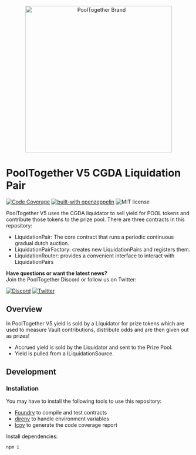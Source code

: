 <p align="center">
  <a href="https://github.com/pooltogether/pooltogether--brand-assets">
    <img src="https://github.com/pooltogether/pooltogether--brand-assets/blob/977e03604c49c63314450b5d432fe57d34747c66/logo/pooltogether-logo--purple-gradient.png?raw=true" alt="PoolTogether Brand" style="max-width:100%;" width="400">
  </a>
</p>

# PoolTogether V5 CGDA Liquidation Pair

[![Code Coverage](https://github.com/generationsoftware/pt-v5-cgda-liquidator/actions/workflows/coverage.yml/badge.svg)](https://github.com/generationsoftware/pt-v5-cgda-liquidator/actions/workflows/coverage.yml)
[![built-with openzeppelin](https://img.shields.io/badge/built%20with-OpenZeppelin-3677FF)](https://docs.openzeppelin.com/)
![MIT license](https://img.shields.io/badge/license-MIT-blue)

PoolTogether V5 uses the CGDA liquidator to sell yield for POOL tokens and contribute those tokens to the prize pool. There are three contracts in this repository:

- LiquidationPair: The core contract that runs a periodic continuous gradual dutch auction.
- LiquidationPairFactory: creates new LiquidationPairs and registers them.
- LiquidationRouter: provides a convenient interface to interact with LiquidationPairs

<strong>Have questions or want the latest news?</strong>
<br/>Join the PoolTogether Discord or follow us on Twitter:

[![Discord](https://badgen.net/badge/icon/discord?icon=discord&label)](https://pooltogether.com/discord)
[![Twitter](https://badgen.net/badge/icon/twitter?icon=twitter&label)](https://twitter.com/PoolTogether_)

## Overview

In PoolTogether V5 yield is sold by a Liquidator for prize tokens which are used to measure Vault contributions, distribute odds and are then given out as prizes!

- Accrued yield is sold by the Liquidator and sent to the Prize Pool.
- Yield is pulled from a ILiquidationSource.

## Development

### Installation

You may have to install the following tools to use this repository:

- [Foundry](https://github.com/foundry-rs/foundry) to compile and test contracts
- [direnv](https://direnv.net/) to handle environment variables
- [lcov](https://github.com/linux-test-project/lcov) to generate the code coverage report

Install dependencies:

```
npm i
```

